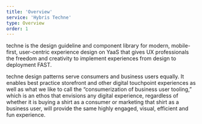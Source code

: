 ```yaml
---
title: 'Overview'
service: 'Hybris Techne'
type: Overview
order: 1
---
```


techne is the design guideline and component library for modern, mobile-first, user-centric experience design on YaaS that gives UX professionals the freedom and creativity to implement experiences from design to deployment FAST.

techne design patterns serve consumers and business users equally. It enables best practice storefront and other digital touchpoint experiences as well as what we like to call the “consumerization of business user tooling,” which is an ethos that envisions any digital experience, regardless of whether it is buying a shirt as a consumer or marketing that shirt as a business user, will provide the same highly engaged, visual, efficient and fun experience.
